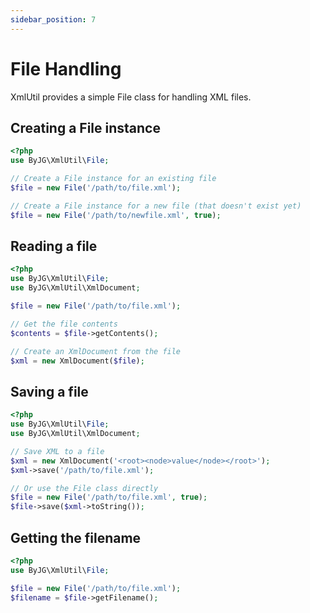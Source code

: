 ```yaml
---
sidebar_position: 7
---
```


# File Handling

XmlUtil provides a simple File class for handling XML files.

## Creating a File instance

```php
<?php
use ByJG\XmlUtil\File;

// Create a File instance for an existing file
$file = new File('/path/to/file.xml');

// Create a File instance for a new file (that doesn't exist yet)
$file = new File('/path/to/newfile.xml', true);
```

## Reading a file

```php
<?php
use ByJG\XmlUtil\File;
use ByJG\XmlUtil\XmlDocument;

$file = new File('/path/to/file.xml');

// Get the file contents
$contents = $file->getContents();

// Create an XmlDocument from the file
$xml = new XmlDocument($file);
```

## Saving a file

```php
<?php
use ByJG\XmlUtil\File;
use ByJG\XmlUtil\XmlDocument;

// Save XML to a file
$xml = new XmlDocument('<root><node>value</node></root>');
$xml->save('/path/to/file.xml');

// Or use the File class directly
$file = new File('/path/to/file.xml', true);
$file->save($xml->toString());
```

## Getting the filename

```php
<?php
use ByJG\XmlUtil\File;

$file = new File('/path/to/file.xml');
$filename = $file->getFilename();
``` 